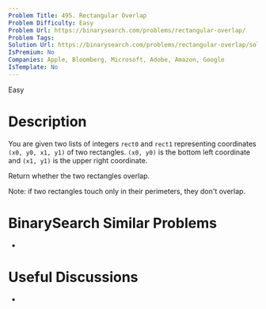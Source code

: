 ```yaml
---
Problem Title: 495. Rectangular Overlap
Problem Difficulty: Easy
Problem Url: https://binarysearch.com/problems/rectangular-overlap/
Problem Tags: 
Solution Url: https://binarysearch.com/problems/rectangular-overlap/solutions/
IsPremium: No
Companies: Apple, Bloomberg, Microsoft, Adobe, Amazon, Google
IsTemplate: No
---
```


<span style="color: ;">Easy</span>

# Description

You are given two lists of integers `rect0` and `rect1` representing coordinates `(x0, y0, x1, y1)` of two rectangles. `(x0, y0)` is the bottom left coordinate and `(x1, y1)` is the upper right coordinate.

Return whether the two rectangles overlap.

Note: if two rectangles touch only in their perimeters, they don't overlap.

# BinarySearch Similar Problems

- []()

# Useful Discussions

- []()
